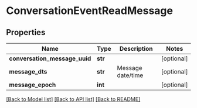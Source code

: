 # ConversationEventReadMessage

## Properties
Name | Type | Description | Notes
------------ | ------------- | ------------- | -------------
**conversation_message_uuid** | **str** |  | [optional] 
**message_dts** | **str** | Message date/time | [optional] 
**message_epoch** | **int** |  | [optional] 

[[Back to Model list]](../README.md#documentation-for-models) [[Back to API list]](../README.md#documentation-for-api-endpoints) [[Back to README]](../README.md)


